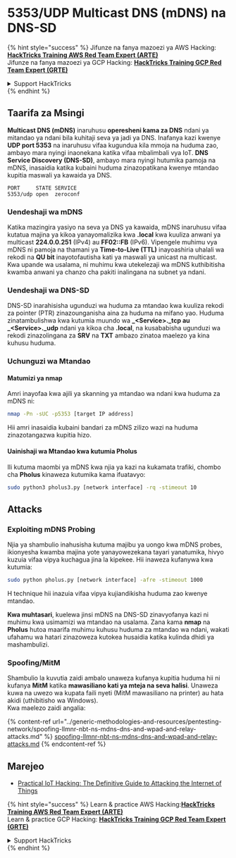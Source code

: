 # 5353/UDP Multicast DNS (mDNS) na DNS-SD

{% hint style="success" %}
Jifunze na fanya mazoezi ya AWS Hacking:<img src="/.gitbook/assets/arte.png" alt="" data-size="line">[**HackTricks Training AWS Red Team Expert (ARTE)**](https://training.hacktricks.xyz/courses/arte)<img src="/.gitbook/assets/arte.png" alt="" data-size="line">\
Jifunze na fanya mazoezi ya GCP Hacking: <img src="/.gitbook/assets/grte.png" alt="" data-size="line">[**HackTricks Training GCP Red Team Expert (GRTE)**<img src="/.gitbook/assets/grte.png" alt="" data-size="line">](https://training.hacktricks.xyz/courses/grte)

<details>

<summary>Support HackTricks</summary>

* Angalia [**mpango wa usajili**](https://github.com/sponsors/carlospolop)!
* **Jiunge na** 💬 [**kikundi cha Discord**](https://discord.gg/hRep4RUj7f) au [**kikundi cha telegram**](https://t.me/peass) au **fuata** sisi kwenye **Twitter** 🐦 [**@hacktricks\_live**](https://twitter.com/hacktricks\_live)**.**
* **Shiriki mbinu za hacking kwa kuwasilisha PRs kwa** [**HackTricks**](https://github.com/carlospolop/hacktricks) na [**HackTricks Cloud**](https://github.com/carlospolop/hacktricks-cloud) repos za github.

</details>
{% endhint %}

## **Taarifa za Msingi**

**Multicast DNS (mDNS)** inaruhusu **operesheni kama za DNS** ndani ya mitandao ya ndani bila kuhitaji seva ya jadi ya DNS. Inafanya kazi kwenye **UDP port 5353** na inaruhusu vifaa kugundua kila mmoja na huduma zao, ambayo mara nyingi inaonekana katika vifaa mbalimbali vya IoT. **DNS Service Discovery (DNS-SD)**, ambayo mara nyingi hutumika pamoja na mDNS, inasaidia katika kubaini huduma zinazopatikana kwenye mtandao kupitia maswali ya kawaida ya DNS.
```
PORT     STATE SERVICE
5353/udp open  zeroconf
```
### **Uendeshaji wa mDNS**

Katika mazingira yasiyo na seva ya DNS ya kawaida, mDNS inaruhusu vifaa kutatua majina ya kikoa yanayomalizika kwa **.local** kwa kuuliza anwani ya multicast **224.0.0.251** (IPv4) au **FF02::FB** (IPv6). Vipengele muhimu vya mDNS ni pamoja na thamani ya **Time-to-Live (TTL)** inayoashiria uhalali wa rekodi na **QU bit** inayotofautisha kati ya maswali ya unicast na multicast. Kwa upande wa usalama, ni muhimu kwa utekelezaji wa mDNS kuthibitisha kwamba anwani ya chanzo cha pakiti inalingana na subnet ya ndani.

### **Uendeshaji wa DNS-SD**

DNS-SD inarahisisha ugunduzi wa huduma za mtandao kwa kuuliza rekodi za pointer (PTR) zinazounganisha aina za huduma na mifano yao. Huduma zinatambulishwa kwa kutumia muundo wa **_\<Service>.\_tcp au \_\<Service>.\_udp** ndani ya kikoa cha **.local**, na kusababisha ugunduzi wa rekodi zinazolingana za **SRV** na **TXT** ambazo zinatoa maelezo ya kina kuhusu huduma.

### **Uchunguzi wa Mtandao**

#### **Matumizi ya nmap**

Amri inayofaa kwa ajili ya skanning ya mtandao wa ndani kwa huduma za mDNS ni:
```bash
nmap -Pn -sUC -p5353 [target IP address]
```
Hii amri inasaidia kubaini bandari za mDNS zilizo wazi na huduma zinazotangazwa kupitia hizo.

#### **Uainishaji wa Mtandao kwa kutumia Pholus**

Ili kutuma maombi ya mDNS kwa njia ya kazi na kukamata trafiki, chombo cha **Pholus** kinaweza kutumika kama ifuatavyo:
```bash
sudo python3 pholus3.py [network interface] -rq -stimeout 10
```
## Attacks

### **Exploiting mDNS Probing**

Njia ya shambulio inahusisha kutuma majibu ya uongo kwa mDNS probes, ikionyesha kwamba majina yote yanayowezekana tayari yanatumika, hivyo kuzuia vifaa vipya kuchagua jina la kipekee. Hii inaweza kufanywa kwa kutumia:
```bash
sudo python pholus.py [network interface] -afre -stimeout 1000
```
H technique hii inazuia vifaa vipya kujiandikisha huduma zao kwenye mtandao.

**Kwa muhtasari**, kuelewa jinsi mDNS na DNS-SD zinavyofanya kazi ni muhimu kwa usimamizi wa mtandao na usalama. Zana kama **nmap** na **Pholus** hutoa maarifa muhimu kuhusu huduma za mtandao wa ndani, wakati ufahamu wa hatari zinazoweza kutokea husaidia katika kulinda dhidi ya mashambulizi.

### Spoofing/MitM

Shambulio la kuvutia zaidi ambalo unaweza kufanya kupitia huduma hii ni kufanya **MitM** katika **mawasiliano kati ya mteja na seva halisi**. Unaweza kuwa na uwezo wa kupata faili nyeti (MitM mawasiliano na printer) au hata akidi (uthibitisho wa Windows).\
Kwa maelezo zaidi angalia:

{% content-ref url="../generic-methodologies-and-resources/pentesting-network/spoofing-llmnr-nbt-ns-mdns-dns-and-wpad-and-relay-attacks.md" %}
[spoofing-llmnr-nbt-ns-mdns-dns-and-wpad-and-relay-attacks.md](../generic-methodologies-and-resources/pentesting-network/spoofing-llmnr-nbt-ns-mdns-dns-and-wpad-and-relay-attacks.md)
{% endcontent-ref %}

## Marejeo

* [Practical IoT Hacking: The Definitive Guide to Attacking the Internet of Things](https://books.google.co.uk/books/about/Practical\_IoT\_Hacking.html?id=GbYEEAAAQBAJ\&redir\_esc=y)

{% hint style="success" %}
Learn & practice AWS Hacking:<img src="/.gitbook/assets/arte.png" alt="" data-size="line">[**HackTricks Training AWS Red Team Expert (ARTE)**](https://training.hacktricks.xyz/courses/arte)<img src="/.gitbook/assets/arte.png" alt="" data-size="line">\
Learn & practice GCP Hacking: <img src="/.gitbook/assets/grte.png" alt="" data-size="line">[**HackTricks Training GCP Red Team Expert (GRTE)**<img src="/.gitbook/assets/grte.png" alt="" data-size="line">](https://training.hacktricks.xyz/courses/grte)

<details>

<summary>Support HackTricks</summary>

* Check the [**subscription plans**](https://github.com/sponsors/carlospolop)!
* **Join the** 💬 [**Discord group**](https://discord.gg/hRep4RUj7f) or the [**telegram group**](https://t.me/peass) or **follow** us on **Twitter** 🐦 [**@hacktricks\_live**](https://twitter.com/hacktricks\_live)**.**
* **Share hacking tricks by submitting PRs to the** [**HackTricks**](https://github.com/carlospolop/hacktricks) and [**HackTricks Cloud**](https://github.com/carlospolop/hacktricks-cloud) github repos.

</details>
{% endhint %}
